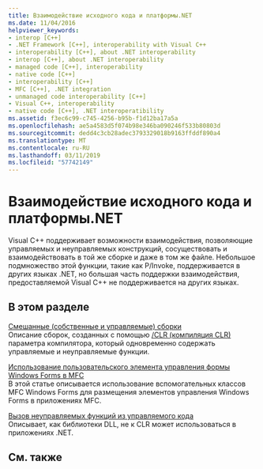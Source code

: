 ```yaml
---
title: Взаимодействие исходного кода и платформы.NET
ms.date: 11/04/2016
helpviewer_keywords:
- interop [C++]
- .NET Framework [C++], interoperability with Visual C++
- interoperability [C++], about .NET interoperability
- interop [C++], about .NET interoperability
- managed code [C++], interoperability
- native code [C++]
- interoperability [C++]
- MFC [C++], .NET integration
- unmanaged code interoperability [C++]
- Visual C++, interoperability
- native code [C++], .NET interoperatibility
ms.assetid: f3ec6c99-c745-4256-b95b-f1d12ba17a5a
ms.openlocfilehash: ae5a4583d5f074b98e346ba090246f533b80803d
ms.sourcegitcommit: dedd4c3cb28adec3793329018b9163ffddf890a4
ms.translationtype: MT
ms.contentlocale: ru-RU
ms.lasthandoff: 03/11/2019
ms.locfileid: "57742149"
---
```

# <a name="native-and-net-interoperability"></a>Взаимодействие исходного кода и платформы.NET

Visual C++ поддерживает возможности взаимодействия, позволяющие управляемых и неуправляемых конструкций, сосуществовать и взаимодействовать в той же сборке и даже в том же файле. Небольшое подмножество этой функции, такие как P/Invoke, поддерживается в других языках .NET, но большая часть поддержки взаимодействия, предоставляемой Visual C++ не поддерживается на других языках.

## <a name="in-this-section"></a>В этом разделе

[Смешанные (собственные и управляемые) сборки](../dotnet/mixed-native-and-managed-assemblies.md)<br/>
Описание сборок, созданных с помощью [/CLR (компиляция CLR)](../build/reference/clr-common-language-runtime-compilation.md) параметра компилятора, который одновременно содержать управляемые и неуправляемые функции.

[Использование пользовательского элемента управления формы Windows Forms в MFC](../dotnet/using-a-windows-form-user-control-in-mfc.md)<br/>
В этой статье описывается использование вспомогательных классов MFC Windows Forms для размещения элементов управления Windows Forms в приложениях MFC.

[Вызов неуправляемых функций из управляемого кода](../dotnet/calling-native-functions-from-managed-code.md)<br/>
Описывает, как библиотеки DLL, не к CLR может использоваться в приложениях .NET.

## <a name="see-also"></a>См. также

